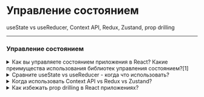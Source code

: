 # Управление состоянием

useState vs useReducer, Context API, Redux, Zustand, prop drilling

---

### Управление состоянием

<details>
  <summary>Как вы управляете состоянием приложения в React? Какие преимущества использования библиотек управления состоянием?[1]</summary>
## Как я управляю состоянием в React

### 1. **Локальное состояние (useState / useReducer)**

- Использую `useState` для хранения и управления состоянием внутри одного компонента: формы, переключатели, UI-флаги, фильтры и т.д.
- Для более сложных состояний (например, связанные структуры данных или сценарии undo/redo) применяю `useReducer`.

### 2. **"Поднятие" состояния (Lifting state up)**

- Когда несколько связанных компонентов должны работать с одними и теми же данными, поднимаю состояние в ближайший общий родитель и передаю его нужным компонентам через props.

### 3. **Context API для глобального (или полу-глобального) состояния**

- Для передачи небольшого количества глобальных данных (например, текущего пользователя, темы оформления, языка) использую React Context API совместно с хукoм `useContext`, чтобы избежать prop drilling[1][2][3].

### 4. **Использование сторонних библиотек (Redux, Zustand, Recoil и др.)**

- Когда приложение становится крупнее и требуется централизованное управление общими данными, выбираю библиотеку управления состоянием, исходя из архитектуры проекта:
  - **Redux** — классика, мощно и масштабируемо, но требует больше шаблонного кода.
  - **Zustand**/Jotai/Valtio — легкие современные альтернативы для среднего и большого приложения, часто проще в интеграции и поддержке[4][5][6][3].
  - **MobX** — реактивная модель, подходит под определённые задачи (реже используется в 2025 году).
  - **Recoil** — если нужна атомарность состояния и гибкая композиция.
- Такие библиотеки удобно интегрируются с React Hooks и Context, предоставляя единый источник истины для всего приложения.

## Преимущества использования библиотек управления состоянием

| Преимущество                      | Описание и ценность                                                                                                                                               |
| --------------------------------- | ----------------------------------------------------------------------------------------------------------------------------------------------------------------- |
| **Централизованное хранилище**    | Все состояние находится в одном месте, его легко отслеживать и менять[7][8][9].                                                                                   |
| **Предсказуемость**               | Изменения состояния строго контролируются действиями (actions), что упрощает отладку и тестирование.                                                              |
| **Масштабируемость**              | Хорошо масштабируются для сложных приложений с десятками и сотнями компонентов, избежание хаоса prop drilling[10][4].                                             |
| **Удобное разделение логики**     | State logic инкапсулируется в "слайсы", редьюсеры, атомы — это улучшает читаемость и доработку кода[11].                                                          |
| **Интеграция с туллингом**        | Redux DevTools, PersistState, middleware — помогают анализировать изменения состояния и проводить аудит.                                                          |
| **Производительность**            | Современные библиотеки (Zustand, Jotai, Valtio) минимизируют ненужные ререндеры, что ускоряет обновление интерфейса[4][8][12].                                    |
| **Работа с async и side-effects** | Экосистемы вроде Redux Saga, Redux Thunk или Zustand middleware позволяют плавно реализовать сложные сценарии (например, очередь событий, background обновления). |
| **Гибкая интеграция**             | Совместимы с TypeScript, серверным рендерингом, API-клиентами и прочими современными практиками[13][6].                                                           |

## Когда действительно нужна отдельная библиотека?

- Когда **приложение становится “разросшимся”**, появляются "глобальные" данные (пользователь, корзина, фильтры, кэш запросов)
- Если становится неудобно передавать props на много уровней (prop drilling), а Context API начинает вызывать перепроизводительность из-за массовых ререндеров
- Когда требуется строгий контроль над архитектурой (бэк-команда, CI, автоматические тесты)
- Для создания легко масштабируемого кода, особенно в продуктах с несколькими разработчиками

## Советы для собеседования

- **Для MVP, простых и средних приложений** хватает useState/useContext или легких библиотек (Zustand, Jotai).
- **Для крупных enterprise-продуктов и сложного взаимодействия компонентов** — предпочтительнее зрелые решения (Redux, MobX, Recoil).
- Важно выбирать библиотеку под реальные потребности приложения, а не из моды.

**Резюме**: Я всегда начинаю с простого (useState, Context), затем внедряю библиотеку управления состоянием, если вижу, что приложение начинает страдать от prop-drilling или запутанного обмена состоянием между компонентами. Поддержка чистой архитектуры и чистого состояния — фундамент крупных, поддерживаемых и стабильных React-проектов[7][10][8][6][12].

</details>
<details>
  <summary>Сравните useState vs useReducer - когда что использовать?</summary>
**useState** и **useReducer** — это два основных хука React для управления локальным состоянием компонента, но подходят они для разных сценариев. Разберём отличия, когда что применять, и приведём примеры.

## useState

**Описание:**

- Используется для простого состояния (число, строка, boolean, простой объект).
- Обеспечивает максимально простой API: одно состояние — одна пара `[value, setValue]`.

**Когда использовать:**

- Когда состояние небольшое и несложно обновляется.
- Когда каждое изменение не зависит от других частей состояния.
- Когда бизнес-логика управления состоянием очень проста.

**Примеры:**

```javascript
const [count, setCount] = useState(0);
const [search, setSearch] = useState("");
const [isOpen, setIsOpen] = useState(false);
```

## useReducer

**Описание:**

- Используется для более сложных случаев: когда надо управлять множеством связанных значений или если обновление состояния требует сложной бизнес-логики (например, undo/redo, вложенные объекты, логика с разными action).
- Работает по принципу "action → reducer → новое состояние", т.е. состояние управляется через диспатч и функцию-редьюсер (аналог pattern из Redux)[1][2][3][4].

**Когда использовать:**

- Когда состояние — это объект или сложная структура (например, форма с множеством полей, загрузка данных с разными статусами: loading, error, data).
- Когда требуется поддерживать несколько связанных под-состояний (например, counters, tab-меню, drag&drop).
- Когда изменение состояния зависит от предыдущего состояния.
- Когда изменения могут происходить из разных частей дерева компонентов[5][6][7].

**Примеры:**

_Счетчик с useReducer:_

```javascript
function reducer(state, action) {
  switch (action.type) {
    case 'INC': return { count: state.count + 1 };
    case 'DEC': return { count: state.count - 1 };
    default: return state;
  }
}
const [state, dispatch] = useReducer(reducer, { count: 0 });
...
<button onClick={() => dispatch({ type: 'INC' })}>+</button>
<button onClick={() => dispatch({ type: 'DEC' })}>-</button>
```

_Сложная форма (например, валидация, reset, подсчет ошибок)_ — лучше useReducer.

## Краткая таблица сравнения

|                | **useState**                      | **useReducer**                                     |
| -------------- | --------------------------------- | -------------------------------------------------- |
| Применимость   | Простое состояние, простая логика | Сложная, взаимосвязанная логика                    |
| Обновления     | Через setter (setState)           | Через dispatch и reducer                           |
| State shape    | Одна переменная (любой тип)       | Обычно объект, управляемый action'ами              |
| Связь          | Независимые значения              | Связанные или взаимозависимые поля                 |
| Тестируемость  | Обычно проще и быстрее            | Reducer — чистая функция, легче тестировать логику |
| Используется с | useContext (иногда)               | Часто с useContext для глобального state           |

## Практические советы

- **Начинайте с useState.** Если состояние/логика начинает разрастаться или появляются баги из-за слежения за множеством useState-переменных — переходите на useReducer[8][3][9].
- **useReducer отлично подходит для работы с формами, сложными виджетами, wizard’ами, модалями, сложными интерактивными списками**[1][10][5].
- **useReducer лучше для оптимизации производительности в глубоко вложенных компонентах:** можно передавать dispatch, а не callback’и, что минимизирует лишние рендеры[2][11].

## Краткий вывод для собеседования

> "useState идеально подходит для простых и независимых кусков состояния — счётчики, булевые значения, строки. Как только логика становится сложной: появляется много связанных значений, требуется централизовать бизнес-логику, оптимизировать код для поддержки масштабируемости или тестируемости, — я использую useReducer. Это структурирует код, уменьшает баги и часто упрощает тестирование и поддержку."

Такое сравнение покажет, что вы разбираетесь в нюансах локального состояния в React и выбираете инструменты исходя из архитектурных требований проекта[1][3][2][5][8].

</details>
<details>
  <summary>Когда использовать Context API vs Redux vs Zustand?</summary>
  # Контекст использования: Context API vs Redux vs Zustand

В 2025 году выбор между Context API, Redux и Zustand зависит от **масштаба приложения, сложности сценариев управления состоянием, требований к производительности** и предпочтений команды[1][2][3][4][5][6].

## 1. **React Context API**

### Когда использовать:

- **Для небольшого количества глобальных данных**: Тема оформления, пользователь, язык, авторизация (данные редко обновляются и доступны по всему приложению).
- **Для устранения prop drilling** между вложенными компонентами с относительно статическими данными.
- **Приложения малого/среднего размера** с нетяжёлой логикой или когда вы хотите избежать зависимостей.

### Недостатки:

- Производительность страдает при частых обновлениях (все дочерние компоненты перерисовываются).
- Не подходит для сложного, часто меняющегося состояния или большого количества различных глобальных данных (performance issue и неудобный API для масштабирования).
- Мало инструментов для дебага, сложно расширять на большие команды/проекты[7][2][4][5][8][9].

## 2. **Redux (Redux Toolkit)**

### Когда использовать:

- **Крупные, комплексные приложения** с тесно связанным глобальным состоянием, множеством независимых "подсостояний", асинхронной логикой, сложными сценариями управления потоками данных.
- **Когда нужны инструменты для audita/debug** — встроенные devtools, middlewares, time-travel, логирование событий по состояниям.
- **В больших командах**: строгая архитектура и predictability.
- Если важно удобное масштабирование и единый “контракт” для состояния приложения.

### Недостатки:

- Много шаблонного кода (boilerplate), более высокая сложность порога входа.
- Для медленных/простых проектов может оказаться избыточным[1][4][8][5][10][11][6][12].

## 3. **Zustand**

### Когда использовать:

- **Для средних и крупных проектов**, когда нужна простота внедрения, высокая производительность и отказ от шаблонного кода, но при этом — централизованное хранилище и удобная API.
- **Если состояние обновляется часто**, нужно минимизировать ререндеры и обеспечить оптимизацию “по умолчанию”.
- Для проектов, где “гибкое” состояние: нет единого огромного стора, а скорее — модульные сторы под каждый бизнес-домен.
- Когда хочется баланс между "просто Context API" и "мощный Redux".

### Недостатки:

- Меньше поддерживающих инструментов и экосистемы, чем у Redux.
- Для совсем больших/enterprise-проектов может не хватить “жесткости” или наличия строгих паттернов[1][7][2][5][6][13][9][14][11][8].

## Таблица сравнения

| Решение     | Лучшие сценарии                                            | Преимущества                                       | Ограничения                               |
| ----------- | ---------------------------------------------------------- | -------------------------------------------------- | ----------------------------------------- |
| Context API | Тема, авторизация, небольшие app                           | Встроено в React, минимален                        | Производительность, масштабируемость      |
| Redux       | Enterprise, сложные большие app                            | Богатая экосистема, инструменты, predictability    | Сложнее, многословно                      |
| Zustand     | Средние–большие app, простая интеграция, частые обновления | Минимум кода, высокая производительность, гибкость | Меньше тулов экосистемы, меньше паттернов |

## Практические советы

- **Начните с Context API** для небольших задач или если нет частых обновлений и глобальное состояние невелико.
- Перейдите на **Zustand** для более сложных (но еще не “enterprise”-уровня) задач, когда нужно простое, гибкое и производительное решение.
- Используйте **Redux**, если проект большой, архитектура требует predictability, extensibility и масштабируемости, особенно при работе в крупных командах.

### Краткий шаблон ответа для собеседования

> Объясняя свой выбор: “Я начинаю с Context API для простых задач, таких как тема или язык. Когда появляется необходимость в большем количестве быстро обновляемого глобального состояния, применяю Zustand, т.к. он прост в применении, не требует boilerplate и не вызывает лишних ререндеров. Для действительно крупных приложений, где нужна строгая архитектура, middleware, time-travel debug и строгий подход — перехожу на Redux. Каждый инструмент подходит для своей задачи, и важно выбирать исходя из реальных требований проекта, а не моды.”

</details>
<details>
  <summary>Как избежать prop drilling в React приложениях?</summary>

**Prop drilling** — это ситуация, когда данные нужно передавать глубоко по дереву компонентов “вручную”, через props, даже если промежуточные компоненты их не используют. В небольших проектах это не проблема, но по мере роста приложения такой подход приводит к запутанности, избыточности и трудностям с поддержкой[1][2][3][4].

## Основные подходы для решения проблемы

### 1. **Контекст (Context API)**

**React Context API** — стандартное решение для "телепортации" данных сквозь дерево компонентов, минуя промежуточные слои.

**Как работает:**

- Создаёте context (`const UserContext = createContext()`).
- Оборачиваете нужную часть дерева в Provider (`<UserContext.Provider value={user}>`).
- В любом нужном компоненте получаете данные через `useContext(UserContext)`[1][5][4][6].

**Пример:**

```js
const UserContext = createContext();

function App() {
  const user = { name: "Alice" };
  return (
    <UserContext.Provider value={user}>
      <Header />
      <Content />
    </UserContext.Provider>
  );
}

function Content() {
  return <Profile />;
}

function Profile() {
  const user = useContext(UserContext);
  return <p>Hello, {user.name}!</p>;
}
```

**Когда оптимально:**

- Несколько deeply nested компонентов используют одни и те же данные (например, текущий юзер, тема, язык).
- Вы хотите избежать многократной передачи одинаковых данных по props из родительского компонента.

### 2. **Глобальное управление состоянием (Redux, Zustand, MobX и др.)**

Если необходимо делиться большим количеством состояний между удалёнными частями приложения (не только "вниз" по дереву), используйте сторонние библиотеки управления состоянием: Redux, Zustand, Jotai, MobX[1][7].

- **Redux:** лучший для enterprise-приложений, требует шаблонного кода, даёт central store и инструменты debug.
- **Zustand/MobX:** лёгкие альтернативы для небольших и средних по размеру проектов, меньше ceremony, выше производительность[7].

### 3. **Кастомные хуки (Custom Hooks)**

Инкапсулируйте логику получения/обновления данных в собственные хуки, чтобы их можно было переиспользовать на любом уровне компонента.

```js
function useCart() {
  const [cart, setCart] = useState([]);
  const addToCart = (item) => setCart((c) => [...c, item]);
  return { cart, addToCart };
}
```

Вызываете этот хук там, где нужны эти данные[1][7].

### 4. **Композиция компонентов**

Иногда можно избежать prop drilling с помощью **component composition** — оборачивать нужные компоненты друг в друга, оставляя пропсы только на тех уровнях, где они реально используются[8][7].

## Когда prop drilling — это норма?

- Если передаете prop на 1-2 уровня вниз — этот паттерн нормален и не требует оптимизации.
- Проблема возникает только при "глубокой" вложенности и необходимости прокидывать много разных данных разным потомкам[9][10].

## Итоговая стратегия

- **Начинайте с props:** пока структура не усложнилась.
- **Переходите на Context API:** когда данные используют 3+ уровня компонентов или одинаковые данные нужны одновременно многим веткам дерева.
- **Всё становится слишком связано и нестабильно — подключайте библиотеку управления состоянием**.
- **Используйте кастомные хуки** для переиспользуемой логики "на любом” уровне.

**Краткий шаблон для собеседования:**

> “Чтобы избежать prop drilling, я использую React Context API для передачи глобальных/региональных данных напрямую нужным компонентам, минуя промежуточные уровни. Для ещё более сложного обмена состоянием или активных обновлений подключаю легковесные сторы (Zustand) или зрелые решения (Redux). Внутри feature-компонентов предпочитаю использовать кастомные хуки для локальной переиспользуемой логики.”

</details>

